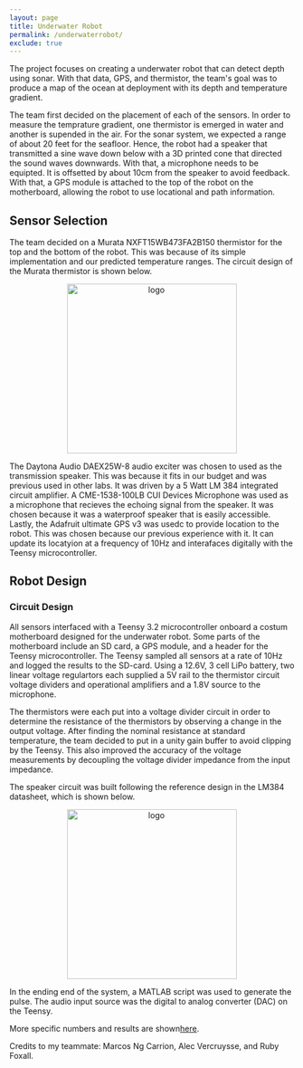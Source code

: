 ```yaml
---
layout: page
title: Underwater Robot
permalink: /underwaterrobot/
exclude: true
---
```


The project focuses on creating a underwater robot that can detect depth using sonar. With that data, GPS, and thermistor, the team's goal was to produce a map of the ocean at deployment with its depth and temperature gradient. 

The team first decided on the placement of each of the sensors. In order to measure the temprature gradient, one thermistor is emerged in water and another is supended in the air. For the sonar system, we expected a range of about 20 feet for the seafloor. Hence, the robot had a speaker that transmitted a sine wave down below with a 3D printed cone that directed the sound waves downwards. With that, a microphone needs to be equipted. It is offsetted by about 10cm from the speaker to avoid feedback. With that, a GPS module is attached to the top of the robot on the motherboard, allowing the robot to use locational and path information. 

## Sensor Selection

The team decided on a Murata NXFT15WB473FA2B150 thermistor for the top and the bottom of the robot. This was because of its simple implementation and our predicted temperature ranges. The circuit design of the Murata thermistor is shown below.

<div style="text-align: center">
  <img src="../assets/img/LED.jpg" alt="logo" height="300" />
</div>

The Daytona Audio DAEX25W-8 audio exciter was chosen to used as the transmission speaker. This was because it fits in our budget and was previous used in other labs. It was driven by a 5 Watt LM 384 integrated circuit amplifier. A CME-1538-100LB CUI Devices Microphone was used as a microphone that recieves the echoing signal from the speaker. It was chosen because it was a waterproof speaker that is easily accessible. Lastly, the Adafruit ultimate GPS v3 was usedc to provide location to the robot. This was chosen because our previous experience with it. It can update its locatyion at a frequency of 10Hz and interafaces digitally with the Teensy microcontroller.

## Robot Design

### Circuit Design

All sensors interfaced with a Teensy 3.2 microcontroller onboard a costum motherboard designed for the underwater robot. Some parts of the motherboard include an SD card, a GPS module, and a header for the Teensy microcontroller. The Teensy sampled all sensors at a rate of 10Hz and logged the results to the SD-card. Using a 12.6V, 3 cell LiPo battery, two linear voltage regulartors each supplied a 5V rail to the thermistor circuit voltage dividers and operational amplifiers and a 1.8V source to the microphone.

The thermistors were each put into a voltage divider circuit in order to determine the resistance of the thermistors by observing a change in the output voltage. After finding the nominal resistance at standard temperature, the team decided to put in a unity gain buffer to avoid clipping by the Teensy. This also improved the accuracy of the voltage measurements by decoupling the voltage divider impedance from the input impedance. 

The speaker circuit was built following the reference design in the LM384 datasheet, which is shown below.

<div style="text-align: center">
  <img src="../assets/img/LED.jpg" alt="logo" height="300" />
</div>

In the ending end of the system, a MATLAB script was used to generate the pulse. The audio input source was the digital to analog converter (DAC) on the Teensy. 


More specific numbers and results are shown[here](https://drive.google.com/file/d/11uuXs4T48eU59VO8Ra9-wTbZR-kKCBl_/view?usp=sharing).

Credits to my teammate: Marcos Ng Carrion, Alec Vercruysse, and Ruby Foxall.